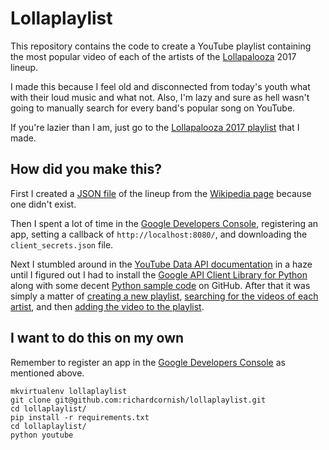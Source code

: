 # Lollaplaylist

This repository contains the code to create a YouTube playlist containing the most popular video of each of the artists of the [Lollapalooza](https://www.lollapalooza.com/) 2017 lineup.

I made this because I feel old and disconnected from today's youth what with their loud music and what not. Also, I'm lazy and sure as hell wasn't going to manually search for every band's popular song on YouTube.

If you're lazier than I am, just go to the [Lollapalooza 2017 playlist](https://www.youtube.com/playlist?list=PLfFIa4m9ZTA1y0hHkU_U7Y6twjyuiiIyI) that I made.

## How did you make this?

First I created a [JSON file](https://raw.githubusercontent.com/richardcornish/lollaplaylist/master/lollaplaylist/lineup.json) of the lineup from the [Wikipedia page](https://en.wikipedia.org/wiki/List_of_Lollapalooza_lineups_by_year#Lollapalooza_7) because one didn't exist.

Then I spent a lot of time in the [Google Developers Console](https://console.developers.google.com/), registering an app, setting a callback of `http://localhost:8080/`, and downloading the `client_secrets.json` file.

Next I stumbled around in the [YouTube Data API documentation](https://developers.google.com/youtube/v3/getting-started) in a haze until I figured out I had to install the [Google API Client Library for Python](https://pypi.python.org/pypi/google-api-python-client) along with some decent [Python sample code](https://github.com/youtube/api-samples/blob/master/python/playlist_updates.py) on GitHub. After that it was simply a matter of [creating a new playlist](https://developers.google.com/youtube/v3/docs/playlists/insert), [searching for the videos of each artist](https://developers.google.com/youtube/v3/docs/search/list), and then [adding the video to the playlist](https://developers.google.com/youtube/v3/docs/playlistItems/insert).

## I want to do this on my own

Remember to register an app in the [Google Developers Console](https://console.developers.google.com/) as mentioned above.

```
mkvirtualenv lollaplaylist
git clone git@github.com:richardcornish/lollaplaylist.git
cd lollaplaylist/
pip install -r requirements.txt
cd lollaplaylist/
python youtube
```